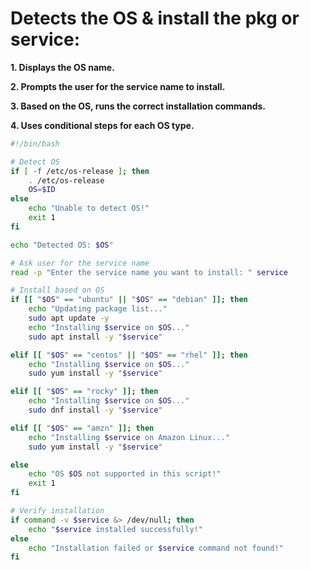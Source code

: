 # Detects the OS & install the pkg or service:
**1. Displays the OS name.**

**2. Prompts the user for the service name to install.**

**3. Based on the OS, runs the correct installation commands.**

**4. Uses conditional steps for each OS type.**

```bash
#!/bin/bash

# Detect OS
if [ -f /etc/os-release ]; then
    . /etc/os-release
    OS=$ID
else
    echo "Unable to detect OS!"
    exit 1
fi

echo "Detected OS: $OS"

# Ask user for the service name
read -p "Enter the service name you want to install: " service

# Install based on OS
if [[ "$OS" == "ubuntu" || "$OS" == "debian" ]]; then
    echo "Updating package list..."
    sudo apt update -y
    echo "Installing $service on $OS..."
    sudo apt install -y "$service"

elif [[ "$OS" == "centos" || "$OS" == "rhel" ]]; then
    echo "Installing $service on $OS..."
    sudo yum install -y "$service"

elif [[ "$OS" == "rocky" ]]; then
    echo "Installing $service on $OS..."
    sudo dnf install -y "$service"

elif [[ "$OS" == "amzn" ]]; then
    echo "Installing $service on Amazon Linux..."
    sudo yum install -y "$service"

else
    echo "OS $OS not supported in this script!"
    exit 1
fi

# Verify installation
if command -v $service &> /dev/null; then
    echo "$service installed successfully!"
else
    echo "Installation failed or $service command not found!"
fi
```
